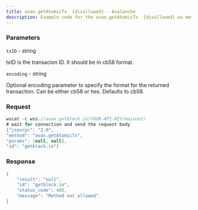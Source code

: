 ```yaml
---
title: avax.getAtomicTx  {disallowed} - Avalanche
description: Example code for the avax.getAtomicTx  {disallowed} ws method. Сomplete guide on how to use avax.getAtomicTx  {disallowed} ws in GetBlock.io Web3 documentation.
---
```


### Parameters


`txID` - string

txID is the transacion ID. It should be in cb58 format.

`encoding` - string

Optional encoding parameter to specify the format for the returned
transaction. Can be either cb58 or hex. Defaults to cb58.

### Request

``` java
wscat -c wss://avax.getblock.io/YOUR-API-KEY/mainnet/ 
# wait for connection and send the request body 
{"jsonrpc": "2.0",
"method": "avax.getAtomicTx",
"params": [null, null],
"id": "getblock.io"}
```

###  Response

``` java
{
    "result": "null",
    "id": "getblock.io",
    "status_code": 405,
    "message": "Method not allowed"
}
```

